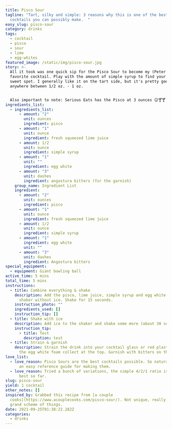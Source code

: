 ```yaml
---
title: Pisco Sour
tagline: "Tart, silky and simple: 3 reasons why this is one of the best
  cocktails you can possibly make.  "
easy_slug: pisco-sour
category: drinks
tags:
  - cocktail
  - pisco
  - sour
  - lime
  - egg-whites
featured_image: /static/img/pisco-sour.jpg
story: >-
  All it took was one quick sip for the Pisco Sour to become my (Peter's)
  favorite cocktail. Play with the amount of simple syrup to find your favorite
  sweet spot. I generally like it on the tart side, but it's pretty good
  anywhere between 1/2 oz. - 1 oz. 


  Also important to note: Serious Eats has the Pisco at 3 ounces 😉🍸🍸 (if you try it, you might want to bump up the simple syrup to 3/4 oz).
ingredients_list:
  - ingredients_list:
      - amount: "2"
        unit: ounces
        ingredient: pisco
      - amount: "1"
        unit: ounce
        ingredient: fresh squeezed lime juice
      - amount: 1/2
        unit: ounce
        ingredient: simple syrup
      - amount: "1"
        unit: ""
        ingredient: egg white
      - amount: "3"
        unit: dashes
        ingredient: angostura bitters (for the garnish)
    group_name: Ingredient List
    ingredient:
      - amount: "2"
        unit: ounces
        ingredient: pisco
      - amount: "1"
        unit: ounce
        ingredient: fresh squeezed lime juice
      - amount: 1/2
        unit: ounce
        ingredient: simple syrup
      - amount: "1"
        ingredient: egg white
        unit: ""
      - amount: "3"
        unit: dashes
        ingredient: Angostura bitters
special_equipment:
  - equipment: Giant bowling ball
active_time: 5 mins
total_time: 5 mins
instructions:
  - title: Combine everything & shake
    description: Add the pisco, lime juice, simple syrup and egg white to a cocktail
      shaker without ice. Shake for 15 seconds.
    instruction_photo: ""
    ingredients_used: []
    instruction_tip: []
  - title: Shake with ice
    description: Add ice to the shaker and shake some more (about 30 seconds).
    instruction_tip:
      - title: Test
        description: test
  - title: Strain & garnish
    description: Strain the drink into your cocktail glass or red plastic cup. Watch
      the egg white foam collect at the top. Garnish with bitters on the foam.
love_list:
  - love_reason: Pisco Sours are the best cocktails possible. So naturally we need
      an easy reference guide for making them.
  - love_reason: Tried a bunch of variations, the simple 4/2/1 ratio is simply the
      best so far.
slug: pisco-sour
yield: 1 cocktail
other_notes: []
inspired_by: Grabbed this recipe from [a couple
  cooks](https://www.acouplecooks.com/pisco-sour/). Not unique, really, in the
  grand scheme of things.
date: 2021-09-25T01:38:22.282Z
categories:
  - drinks
---
```

